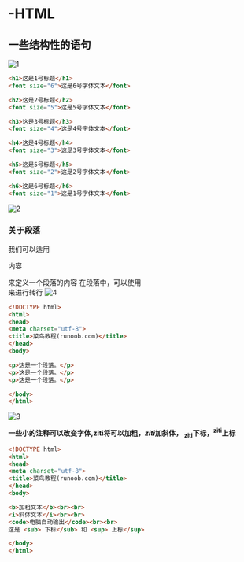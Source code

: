 # -HTML

## 一些结构性的语句
![1](https://github.com/JoneSu1/-HTML/assets/103999272/2562f624-05e6-4b8b-a8f7-ed03e364b6cd)

```HTML
<h1>这是1号标题</h1>
<font size="6">这是6号字体文本</font>

<h2>这是2号标题</h2>
<font size="5">这是5号字体文本</font>

<h3>这是3号标题</h3>
<font size="4">这是4号字体文本</font>

<h4>这是4号标题</h4>
<font size="3">这是3号字体文本</font>

<h5>这是5号标题</h5>
<font size="2">这是2号字体文本</font>

<h6>这是6号标题</h6>
<font size="1">这是1号字体文本</font>
```
![2](https://github.com/JoneSu1/-HTML/assets/103999272/1255fe1e-25b1-4652-8715-3ec3ea06964e)


### 关于段落
我们可以适用<p> 内容 </p>来定义一个段落的内容
在段落中，可以使用<br>来进行转行
![4](https://github.com/JoneSu1/-HTML/assets/103999272/e562baed-421e-4924-b3bc-1c7daa752158)

```HTML
<!DOCTYPE html>
<html>
<head>
<meta charset="utf-8">
<title>菜鸟教程(runoob.com)</title>
</head>
<body>

<p>这是一个段落。</p>
<p>这是一个段落。</p>
<p>这是一个段落。</p>

</body>
</html>
```
![3](https://github.com/JoneSu1/-HTML/assets/103999272/b11153a2-2668-4789-b477-cabebb9871e8)


**一些小的注释可以改变字体,<b>ziti</b>将可以加粗，<i>ziti</i>加斜体， <sub>ziti</sub>下标，<sup>ziti</sup>上标**

```HTML
<!DOCTYPE html>
<html>
<head> 
<meta charset="utf-8"> 
<title>菜鸟教程(runoob.com)</title> 
</head> 
<body>

<b>加粗文本</b><br><br>
<i>斜体文本</i><br><br>
<code>电脑自动输出</code><br><br>
这是 <sub> 下标</sub> 和 <sup> 上标</sup>

</body>
</html>
```
